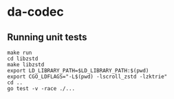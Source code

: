# da-codec

## Running unit tests
```
make run
cd libzstd
make libzstd
export LD_LIBRARY_PATH=$LD_LIBRARY_PATH:$(pwd)
export CGO_LDFLAGS="-L$(pwd) -lscroll_zstd -lzktrie"
cd ..
go test -v -race ./...
```
